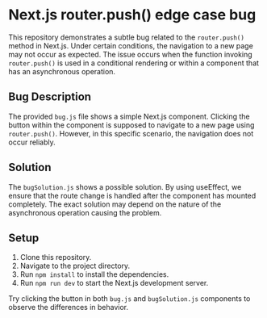 # Next.js router.push() edge case bug

This repository demonstrates a subtle bug related to the `router.push()` method in Next.js.  Under certain conditions, the navigation to a new page may not occur as expected. The issue occurs when the function invoking `router.push()` is used in a conditional rendering or within a component that has an asynchronous operation. 

## Bug Description

The provided `bug.js` file shows a simple Next.js component. Clicking the button within the component is supposed to navigate to a new page using `router.push()`. However, in this specific scenario, the navigation does not occur reliably. 

## Solution

The `bugSolution.js` shows a possible solution.  By using useEffect, we ensure that the route change is handled after the component has mounted completely.  The exact solution may depend on the nature of the asynchronous operation causing the problem.   

## Setup

1. Clone this repository.
2. Navigate to the project directory.
3. Run `npm install` to install the dependencies.
4. Run `npm run dev` to start the Next.js development server.

Try clicking the button in both `bug.js` and `bugSolution.js` components to observe the differences in behavior.